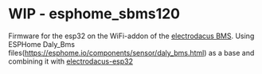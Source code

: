# WIP - esphome_sbms120

Firmware for the esp32 on the WiFi-addon of the [electrodacus BMS](http://www.electrodacus.com/). 
Using ESPHome Daly_Bms files(https://esphome.io/components/sensor/daly_bms.html) as a base and combining it with [electrodacus-esp32](https://github.com/armageddon421/electrodacus-esp32.git)
